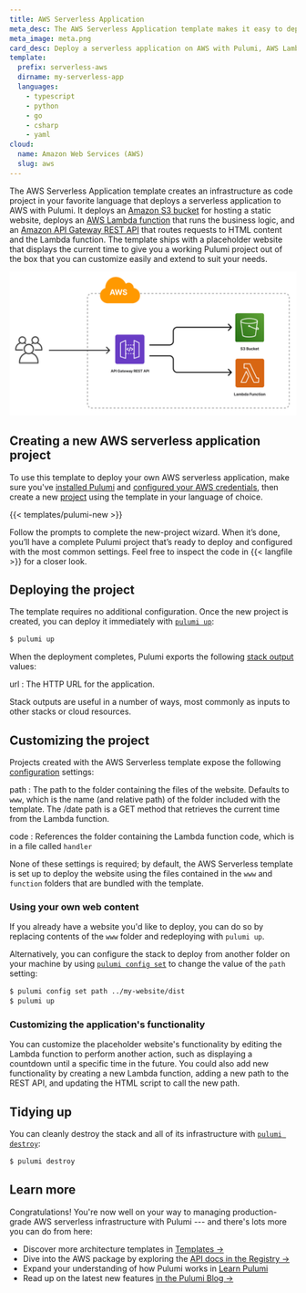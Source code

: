```yaml
---
title: AWS Serverless Application
meta_desc: The AWS Serverless Application template makes it easy to deploy a serverless application on AWS with Pulumi, AWS Lambda, and Amazon API Gateway.
meta_image: meta.png
card_desc: Deploy a serverless application on AWS with Pulumi, AWS Lambda, and Amazon API Gateway.
template:
  prefix: serverless-aws
  dirname: my-serverless-app
  languages:
    - typescript
    - python
    - go
    - csharp
    - yaml
cloud:
  name: Amazon Web Services (AWS)
  slug: aws
---
```


The AWS Serverless Application template creates an infrastructure as code project in your favorite language that deploys a serverless application to AWS with Pulumi. It deploys an [Amazon S3 bucket](/registry/packages/aws/api-docs/s3/bucket/) for hosting a static website, deploys an [AWS Lambda function](/registry/packages/aws/api-docs/lambda/function/) that runs the business logic, and an [Amazon API Gateway REST API](/registry/packages/aws/api-docs/apigateway/restapi/) that routes requests to HTML content and the Lambda function. The template ships with a placeholder website that displays the current time to give you a working Pulumi project out of the box that you can customize easily and extend to suit your needs.

![An architecture diagram of the Pulumi AWS Serverless Website template](./architecture.png)

## Creating a new AWS serverless application project

To use this template to deploy your own AWS serverless application, make sure you've [installed Pulumi](/docs/get-started/install/) and [configured your AWS credentials](/registry/packages/aws/installation-configuration/), then create a new [project](/docs/intro/concepts/project/) using the template in your language of choice.

{{< templates/pulumi-new >}}

Follow the prompts to complete the new-project wizard. When it’s done, you’ll have a complete Pulumi project that’s ready to deploy and configured with the most common settings. Feel free to inspect the code in {{< langfile >}} for a closer look.

## Deploying the project

The template requires no additional configuration. Once the new project is created, you can deploy it immediately with [`pulumi up`](/docs/reference/cli/pulumi_up):

```bash
$ pulumi up
```

When the deployment completes, Pulumi exports the following [stack output](/docs/intro/concepts/stack#outputs) values:

url
: The HTTP URL for the application.

Stack outputs are useful in a number of ways, most commonly as inputs to other stacks or cloud resources.

## Customizing the project

Projects created with the AWS Serverless template expose the following [configuration](/docs/intro/concepts/config/) settings:

path
: The path to the folder containing the files of the website. Defaults to `www`, which is the name (and relative path) of the folder included with the template. The /date path is a GET method that retrieves the current time from the Lambda function.

code
: References the folder containing the Lambda function code, which is in a file called `handler`

None of these settings is required; by default, the AWS Serverless template is set up to deploy the website using the files contained in the `www` and `function` folders that are bundled with the template.

### Using your own web content

If you already have a website you'd like to deploy, you can do so by replacing contents of the `www` folder and redeploying with `pulumi up`.

Alternatively, you can configure the stack to deploy from another folder on your machine by using [`pulumi config set`](/docs/reference/cli/pulumi_config_set) to change the value of the `path` setting:

```bash
$ pulumi config set path ../my-website/dist
$ pulumi up
```

### Customizing the application's functionality

You can customize the placeholder website's functionality by editing the Lambda function to perform another action, such as displaying a countdown until a specific time in the future. You could also add new functionality by creating a new Lambda function, adding a new path to the REST API, and updating the HTML script to call the new path.

## Tidying up

You can cleanly destroy the stack and all of its infrastructure with [`pulumi destroy`](/docs/reference/cli/pulumi_destroy):

```bash
$ pulumi destroy
```

## Learn more

Congratulations! You're now well on your way to managing  production-grade AWS serverless infrastructure with Pulumi --- and there's lots more you can do from here:

* Discover more architecture templates in [Templates &rarr;](/templates)
* Dive into the AWS package by exploring the [API docs in the Registry &rarr;](/registry/packages/aws)
* Expand your understanding of how Pulumi works in [Learn Pulumi](/learn/)
* Read up on the latest new features [in the Pulumi Blog &rarr;](/blog/tag/serverless)

